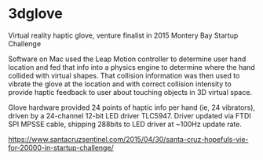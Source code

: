 # 3dglove


Virtual reality haptic glove, venture finalist in 2015 Montery Bay Startup Challenge

Software on Mac used the Leap Motion controller to determine user hand location and fed that info into a physics engine to determine where the hand collided with virtual shapes. That collision information was then used to vibrate the glove at the location and with correct collision intensity to provide haptic feedback to user about touching objects in 3D virtual space.

Glove hardware provided 24 points of haptic info per hand (ie, 24 vibrators), driven by a 24-channel 12-bit LED driver TLC5947. Driver updated via FTDI SPI MPSSE cable, shipping 288bits to LED driver at ~100Hz update rate.

https://www.santacruzsentinel.com/2015/04/30/santa-cruz-hopefuls-vie-for-20000-in-startup-challenge/

